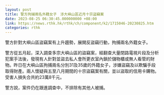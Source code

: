```yaml
---
layout: post
title: 警方拘捕兩名外籍女子　涉大嶼山區近月十宗盜竊案
date: 2023-08-25 06:30:45.000000000 +08:00
link: https://news.rthk.hk/rthk/ch/component/k2/1715046-20230825.htm
categories: rthk
---
```


警方針對大嶼山區盜竊案有上升趨勢，展開反盜竊行動，拘捕兩名外籍女子。

警方從五月起，深入調查多宗大嶼山區的盜竊案，經翻查大量閉路電視片段及分析犯案手法後，發現有人針對並盜去私人會所更衣室內鎖於儲物櫃或無人看管的財物。昨日在大嶼山區拘捕兩名分別31及35歲的外籍女子，涉嫌盜竊及以欺騙手段取得財產。兩人懷疑與五至八月期間的十宗盜竊案有關，並以盜取的信用卡購物。受害人損失合共約23萬8千元。

警方說，案件仍在跟進調查中，不排除有其他人被捕。

